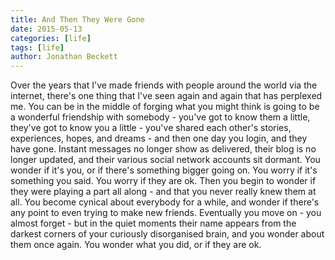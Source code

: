 ```yaml
---
title: And Then They Were Gone
date: 2015-05-13
categories: [life]
tags: [life]
author: Jonathan Beckett
---
```


Over the years that I've made friends with people around the world via the internet, there's one thing that I've seen again and again that has perplexed me. You can be in the middle of forging what you might think is going to be a wonderful friendship with somebody - you've got to know them a little, they've got to know you a little - you've shared each other's stories, experiences, hopes, and dreams - and then one day you login, and they have gone. Instant messages no longer show as delivered, their blog is no longer updated, and their various social network accounts sit dormant. You wonder if it's you, or if there's something bigger going on. You worry if it's something you said. You worry if they are ok. Then you begin to wonder if they were playing a part all along - and that you never really knew them at all. You become cynical about everybody for a while, and wonder if there's any point to even trying to make new friends. Eventually you move on - you almost forget - but in the quiet moments their name appears from the darkest corners of your curiously disorganised brain, and you wonder about them once again. You wonder what you did, or if they are ok.